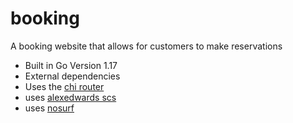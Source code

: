 # booking
A booking website that allows for  customers to make reservations

- Built in Go Version 1.17 
- External dependencies
- Uses the [chi router](https://github.com/go-chi/chi)
- uses [alexedwards scs](https://github.com/alexedwards/scs/v2)
- uses [nosurf](https://github.com/justinas/nosurf)
